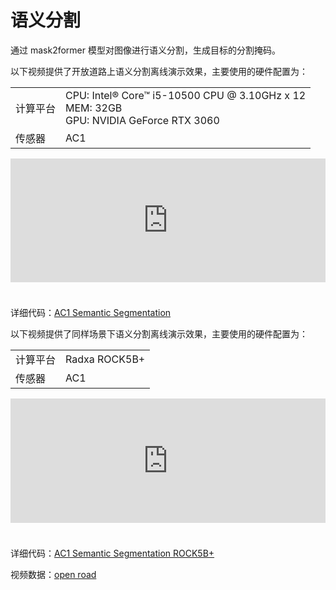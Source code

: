 # 语义分割  
通过 mask2former 模型对图像进行语义分割，生成目标的分割掩码。  

以下视频提供了开放道路上语义分割离线演示效果，主要使用的硬件配置为：  

<table class="docutils align-default">
    <tbody>
        <tr class="row-even">
            <td>计算平台</td>
            <td>CPU: Intel® Core™ i5-10500 CPU @ 3.10GHz x 12 <br> MEM: 32GB <br> GPU: NVIDIA GeForce RTX 3060 </td>
        </tr>
        <tr class="row-odd">
            <td>传感器</td>
            <td>AC1</td>
        </tr>
    </tbody>
</table> 
<iframe style="margin-bottom: 24px;" width="100%" height="198" src="https://cdn.robosense.cn/AC_wiki/split_network.mp4" frameborder="0" allowfullscreen></iframe>  

详细代码：[AC1 Semantic Segmentation](http://gitlab.robosense.cn/super_sensor_sdk/ros2_sdk/perception/-/tree/main/python)  

以下视频提供了同样场景下语义分割离线演示效果，主要使用的硬件配置为：  

<table class="docutils align-default">
    <tbody>
        <tr class="row-even">
            <td>计算平台</td>
            <td>Radxa ROCK5B+ </td>
        </tr>
        <tr class="row-odd">
            <td>传感器</td>
            <td>AC1</td>
        </tr>
    </tbody>
</table> 
<iframe style="margin-bottom: 24px;" width="100%" height="199" src="https://cdn.robosense.cn/AC_wiki/split_network_radxa.mp4" frameborder="0" allowfullscreen></iframe>  

详细代码：[AC1 Semantic Segmentation ROCK5B+](http://gitlab.robosense.cn/super_sensor_sdk/ros2_sdk/perception)  

视频数据：[open road](https://cdn.robosense.cn/AC_wiki/split_network_demo.zip)   